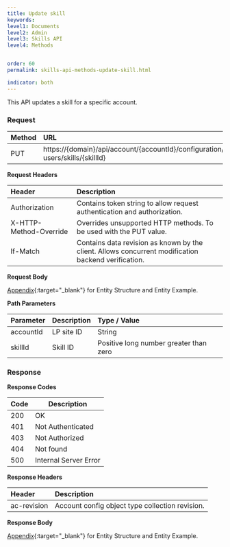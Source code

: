 ```yaml
---
title: Update skill
keywords:
level1: Documents
level2: Admin
level3: Skills API
level4: Methods


order: 60
permalink: skills-api-methods-update-skill.html

indicator: both
---
```


This API updates a skill for a specific account.

### Request

| Method | URL| 
 |:--------- | :-------- |
 |PUT|  https://{domain}/api/account/{accountId}/configuration/le-users/skills/{skillId}| 

**Request Headers**

 |Header | Description| 
 |:-------  | :------------  |
  |Authorization | Contains token string to allow request authentication and authorization.  |
  |X-HTTP-Method-Override|  Overrides unsupported HTTP methods.  To be used with the PUT value. |
  |If-Match  |Contains data revision as known by the client. Allows concurrent modification backend verification.  |
  
**Request Body**

[Appendix](administration-skills-appendix.html){:target="_blank"} for Entity Structure and Entity Example.

**Path Parameters**

| Parameter   |   Description   |  Type / Value |
 |:----------- |  :------------  | :--------------| 
| accountId   |   LP site ID    |  String  |
| skillId    |    Skill ID      |  Positive long number greater than zero |

### Response

**Response Codes** 

| Code | Description           |
|------|-----------------------|
| 200  | OK                    |
| 401  | Not Authenticated     |
| 403  | Not Authorized        | 
| 404  | Not found             | 
| 500  | Internal Server Error |

**Response Headers**

 |Header  |Description |
| :-------  | :-----  |
| ac-revision | Account config object type collection revision. | 


**Response Body**

[Appendix](administration-skills-appendix.html){:target="_blank"} for Entity Structure and Entity Example.
